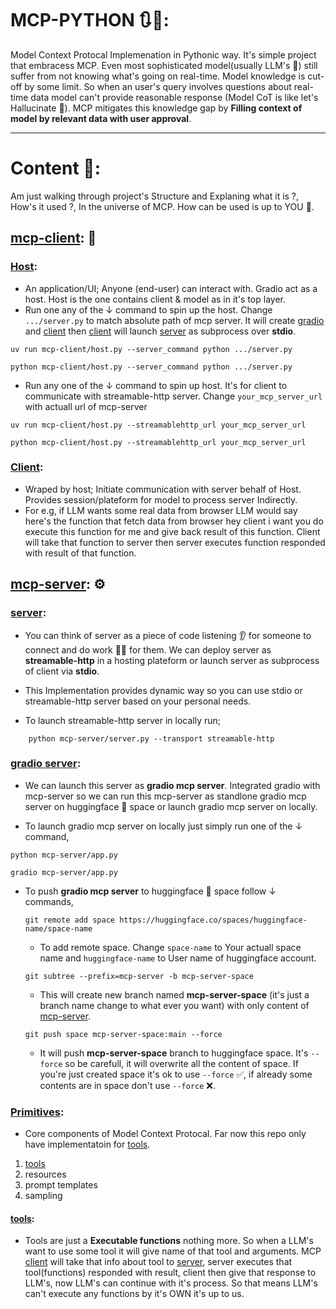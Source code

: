 # MCP-PYTHON 🔃🔏:

Model Context Protocal Implemenation in Pythonic way. It's simple project that embracess MCP. Even most sophisticated model(usually LLM's 🧠) still suffer from not knowing what's going on real-time. Model knowledge is cut-off by some limit. So when an user's query involves questions about real-time data model can't provide reasonable response (Model CoT is like let's Hallucinate 🤪). MCP mitigates this knowledge gap by **Filling context of model by relevant data with user approval**.

---

# Content 📃:

Am just walking through project's Structure and Explaning what it is ?, How's it used ?, In the universe of MCP. How can be used is up to YOU 👊.

## [mcp-client](mcp-client): 🤝

### [Host](mcp-client/host.py):

- An application/UI; Anyone (end-user) can interact with. Gradio act as a host. Host is the one contains client & model as in it's top layer.
- Run one any of the $\downarrow$ command to spin up the host. Change `.../server.py` to match absolute path of mcp server. It will create [gradio] and [client] then [client] will launch [server] as subprocess over **stdio**.

```
uv run mcp-client/host.py --server_command python .../server.py
```

```
python mcp-client/host.py --server_command python .../server.py
```

- Run any one of the $\downarrow$ command to spin up host. It's for client to communicate with streamable-http server. Change `your_mcp_server_url` with actuall url of mcp-server

```
uv run mcp-client/host.py --streamablehttp_url your_mcp_server_url
```

```
python mcp-client/host.py --streamablehttp_url your_mcp_server_url
```

[gradio]: /mcp-client/host.py
[client]: /mcp-client/client.py
[server]: /mcp-server/server.py

### [Client](mcp-client/client.py):

- Wraped by host; Initiate communication with server behalf of Host. Provides session/plateform for model to process server Indirectly.
- For e.g, if LLM wants some real data from browser LLM would say here's the function that fetch data from browser hey client i want you do execute this function for me and give back result of this function. Client will take that function to server then server executes function responded with result of that function.

## [mcp-server](mcp-server): ⚙

### [server](mcp-server/server.py):

- You can think of server as a piece of code listening 👂 for someone to connect and do work 🏋️‍♀️ for them. We can deploy server as **streamable-http** in a hosting plateform or launch server as subprocess of client via **stdio**.
- This Implementation provides dynamic way so you can use stdio or streamable-http server based on your personal needs.

- To launch streamable-http server in locally run;

```
    python mcp-server/server.py --transport streamable-http
```

### [gradio server](mcp-server/app.py):

- We can launch this server as **gradio mcp server**. Integrated gradio with mcp-server so we can run this mcp-server as standlone gradio mcp server on huggingface 🤗 space or launch gradio mcp server on locally.

- To launch gradio mcp server on locally just simply run one of the $\downarrow$ command,

```
python mcp-server/app.py
```

```
gradio mcp-server/app.py
```

- To push **gradio mcp server** to huggingface 🤗 space follow $\downarrow$ commands,

  ```
  git remote add space https://huggingface.co/spaces/huggingface-name/space-name
  ```

  - To add remote space. Change `space-name` to Your actuall space name and `huggingface-name` to User name of huggingface account.

  ```
  git subtree --prefix=mcp-server -b mcp-server-space
  ```

  - This will create new branch named **mcp-server-space** (it's just a branch name change to what ever you want) with only content of [mcp-server](/mcp-server).

  ```
  git push space mcp-server-space:main --force
  ```

  - It will push **mcp-server-space** branch to huggingface space. It's `--force` so be carefull, it will overwrite all the content of space. If you're just created space it's ok to use `--force` ✅, if already some contents are in space don't use `--force` ❌.

### [Primitives](mcp-server/primitives/):

- Core components of Model Context Protocal. Far now this repo only have implementatoin for [tools].

1.  [tools]
2.  resources
3.  prompt templates
4.  sampling

[tools]: mcp-server/primitives/tools.py

#### [tools]:

- Tools are just a **Executable functions** nothing more. So when a LLM's want to use some tool it will give name of that tool and arguments. MCP [client] will take that info about tool to [server], server executes that tool(functions) responded with result, client then give that response to LLM's, now LLM's can continue with it's process. So that means LLM's can't execute any functions by it's OWN it's up to us.
